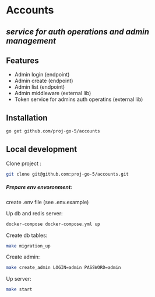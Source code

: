 # Accounts
## _service for auth operations and admin management_

## Features

- Admin login (endpoint)
- Admin create (endpoint)
- Admin list (endpoint)
- Admin middleware (external lib)
- Token service for admins auth operatins (external lib)



## Installation

```sh
go get github.com/proj-go-5/accounts
```

## Local development

Clone project :

```sh
git clone git@github.com:proj-go-5/accounts.git
```

##### Prepare env envoronment:
create .env file (see .env.example)

Up db and redis server:
```sh
docker-compose docker-compose.yml up
```

Create db tables:
```sh
make migration_up
```
Create admin:
```sh
make create_admin LOGIN=admin PASSWORD=admin
```

Up server:
```sh
make start
```

